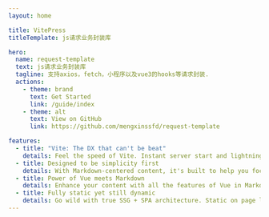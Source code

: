 ```yaml
---
layout: home

title: VitePress
titleTemplate: js请求业务封装库

hero:
  name: request-template
  text: js请求业务封装库
  tagline: 支持axios，fetch，小程序以及vue3的hooks等请求封装.
  actions:
    - theme: brand
      text: Get Started
      link: /guide/index
    - theme: alt
      text: View on GitHub
      link: https://github.com/mengxinssfd/request-template

features:
  - title: "Vite: The DX that can't be beat"
    details: Feel the speed of Vite. Instant server start and lightning fast HMR that stays fast regardless of the app size.
  - title: Designed to be simplicity first
    details: With Markdown-centered content, it's built to help you focus on writing and deployed with minimum configuration.
  - title: Power of Vue meets Markdown
    details: Enhance your content with all the features of Vue in Markdown, while being able to customize your site with Vue.
  - title: Fully static yet still dynamic
    details: Go wild with true SSG + SPA architecture. Static on page load, but engage users with 100% interactivity from there.
---
```

